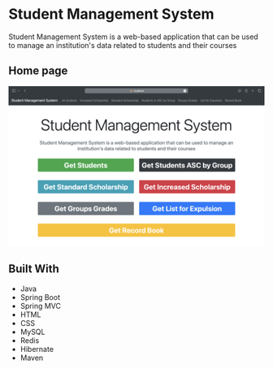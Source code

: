 # Student Management System
Student Management System is a web-based application that can be used to manage an institution's data related to students and their courses

## Home page
<img src="./img/home.png" width="700">

## Built With
<ul>
  <li>Java</li>
  <li>Spring Boot</li>
  <li>Spring MVC</li>
  <li>HTML</li>
  <li>CSS</li>
  <li>MySQL</li>
  <li>Redis</li>
  <li>Hibernate</li>
  <li>Maven</li>
</ul>
